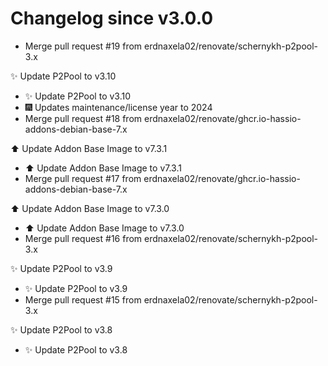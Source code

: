 # Changelog since v3.0.0
- Merge pull request #19 from erdnaxela02/renovate/schernykh-p2pool-3.x

✨ Update P2Pool to v3.10 
- ✨ Update P2Pool to v3.10 
- 🎆 Updates maintenance/license year to 2024 
- Merge pull request #18 from erdnaxela02/renovate/ghcr.io-hassio-addons-debian-base-7.x

⬆️ Update Addon Base Image to v7.3.1 
- ⬆️ Update Addon Base Image to v7.3.1 
- Merge pull request #17 from erdnaxela02/renovate/ghcr.io-hassio-addons-debian-base-7.x

⬆️ Update Addon Base Image to v7.3.0 
- ⬆️ Update Addon Base Image to v7.3.0 
- Merge pull request #16 from erdnaxela02/renovate/schernykh-p2pool-3.x

✨ Update P2Pool to v3.9 
- ✨ Update P2Pool to v3.9 
- Merge pull request #15 from erdnaxela02/renovate/schernykh-p2pool-3.x

✨ Update P2Pool to v3.8 
- ✨ Update P2Pool to v3.8 
